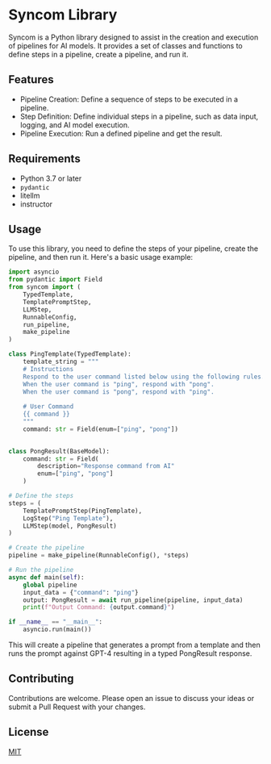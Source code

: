 # Syncom Library

Syncom is a Python library designed to assist in the creation and execution of pipelines for AI models. 
It provides a set of classes and functions to define steps in a pipeline, create a pipeline, and run it.

## Features

- Pipeline Creation: Define a sequence of steps to be executed in a pipeline.
- Step Definition: Define individual steps in a pipeline, such as data input, logging, and AI model execution.
- Pipeline Execution: Run a defined pipeline and get the result.

## Requirements

- Python 3.7 or later
- `pydantic`
- litellm
- instructor

## Usage

To use this library, you need to define the steps of your pipeline, create the pipeline, and then run it. 
Here's a basic usage example:

```python
import asyncio
from pydantic import Field
from syncom import (
    TypedTemplate,
    TemplatePromptStep,
    LLMStep,
    RunnableConfig,
    run_pipeline,
    make_pipeline
)

class PingTemplate(TypedTemplate):
    template_string = """
    # Instructions
    Respond to the user command listed below using the following rules.
    When the user command is "ping", respond with "pong".
    When the user command is "pong", respond with "ping".
    
    # User Command
    {{ command }}
    """
    command: str = Field(enum=["ping", "pong"])

    
class PongResult(BaseModel):
    command: str = Field(
        description="Response command from AI" 
        enum=["ping", "pong"]
    )

# Define the steps
steps = (
    TemplatePromptStep(PingTemplate),
    LogStep("Ping Template"),
    LLMStep(model, PongResult)
)

# Create the pipeline
pipeline = make_pipeline(RunnableConfig(), *steps)

# Run the pipeline
async def main(self):
    global pipeline
    input_data = {"command": "ping"}
    output: PongResult = await run_pipeline(pipeline, input_data)
    print(f"Output Command: {output.command}")

if __name__ == "__main__":
    asyncio.run(main())

```

This will create a pipeline that generates a prompt from a template and then runs the prompt against GPT-4 resulting in a typed PongResult response.

## Contributing

Contributions are welcome. Please open an issue to discuss your ideas or submit a Pull Request with your changes.

## License

[MIT](https://choosealicense.com/licenses/mit/)
